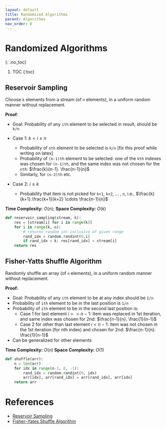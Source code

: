 ```yaml
---
layout: default
title: Randomized Algorithms
parent: Algorithms
nav_order: 8
---
```


# Randomized Algorithms
{: .no_toc}

1. TOC
{:toc}

## Reservoir Sampling

Choose `k` elements from a stream (of `n` elements), in a uniform random manner without replacement.

**Proof**:

- Goal: Probability of any `ith` element to be selected in result, should be `k/n`
- Case 1: $k < i \leq n$
  - Probability of `nth` element to be selected is `k/n`    [fix this proof while writing on latex]
  - Probability of `(n-1)th` element to be selected: one of the `kth` indexes was chosen for `(n-1)th`, and the same index was not chosen for the `nth`: $\frac{k}{n-1}. \frac{n-1}{n}$
  - Similarly, for `(n-2)th` etc.

- Case 2: $i \leq k$
  - Probability that item is not picked for `k+1`, `k+2`, ... , `n`, i.e., $\frac{k}{k+1}.\frac{k+1}{k+2} \cdots \frac{n-1}{n}$

**Time Complexity:** $O(n)$;  **Space Complexity:** $O(k)$

```python
def reservoir_sampling(stream, k):
	res = [stream[i] for i in range(k)]
	for i in range(k, n):
		# returns random int inclusive of given range
		rand_idx = random.randint(0,i)
		if rand_idx < k: res[rand_idx] = stream[i]
	return res
```



## Fisher-Yatts Shuffle Algorithm

Randomly shuffle an array (of `n` elements), in a uniform random manner without replacement.

**Proof:**

- Goal: Probability of any `ith` element to be at any index should be `1/n`
- Probability of `ith` element to be in the last position is `1/n`
- Probability of `ith` element to be in the second last position is:
  - Case 1 for last element $i==n-1$: Item was replaced in 1st iteration, and same index was chosen for 2nd: $\frac{n-1}{n}. \frac{1}{n-1}$
  - Case 2 for other than last element $i<n-1$: Item was not chosen in the 1st iteration (for nth index) and chosen for 2nd: $\frac{n-1}{n}. \frac{1}{n-1}$
- Can be generalized for other elements

**Time Complexity:** $O(n)$  **Space Complexity:** $O(1)$

```python
def shuffle(arr):
	n = len(arr)
	for idx in range(n-1, 0, -1):
		rand_idx = random.randint(0, idx)
		arr[idx], arr[rand_idx] = arr[rand_idx], arr[idx]
	return arr
```



# References

- [Reservoir Sampling](https://www.geeksforgeeks.org/reservoir-sampling/ )
- [Fisher–Yates Shuffle Algorithm](https://www.geeksforgeeks.org/shuffle-a-given-array-using-fisher-yates-shuffle-algorithm/)